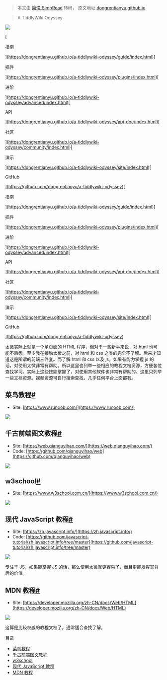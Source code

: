 > 本文由 [简悦 SimpRead](http://ksria.com/simpread/) 转码， 原文地址 [dongrentianyu.github.io](https://dongrentianyu.github.io/a-tiddlywiki-odyssey/guide/prepare/web.html)

> A TiddlyWiki Odyssey

[![](https://dongrentianyu.github.io/a-tiddlywiki-odyssey/favicon.ico)](https://dongrentianyu.github.io/a-tiddlywiki-odyssey/)

[

指南

](https://dongrentianyu.github.io/a-tiddlywiki-odyssey/guide/index.html)[

插件

](https://dongrentianyu.github.io/a-tiddlywiki-odyssey/plugins/index.html)[

进阶

](https://dongrentianyu.github.io/a-tiddlywiki-odyssey/advanced/index.html)[

API

](https://dongrentianyu.github.io/a-tiddlywiki-odyssey/api-doc/index.html)[

社区

](https://dongrentianyu.github.io/a-tiddlywiki-odyssey/community/index.html)[

演示

](https://dongrentianyu.github.io/a-tiddlywiki-odyssey/site/index.html)[

GitHub

](https://github.com/dongrentianyu/a-tiddlywiki-odyssey)[

指南

](https://dongrentianyu.github.io/a-tiddlywiki-odyssey/guide/index.html)[

插件

](https://dongrentianyu.github.io/a-tiddlywiki-odyssey/plugins/index.html)[

进阶

](https://dongrentianyu.github.io/a-tiddlywiki-odyssey/advanced/index.html)[

API

](https://dongrentianyu.github.io/a-tiddlywiki-odyssey/api-doc/index.html)[

社区

](https://dongrentianyu.github.io/a-tiddlywiki-odyssey/community/index.html)[

演示

](https://dongrentianyu.github.io/a-tiddlywiki-odyssey/site/index.html)[

GitHub

](https://github.com/dongrentianyu/a-tiddlywiki-odyssey)

太微实际上就是一个单页面的 HTML 程序，但对于一些新手来说，对 html 也可能不熟悉。至少我在接触太微之前，对 html 和 css 之类的完全不了解。后来才知道这是所谓的前端三件套。而了解 html 和 css 以及 js，如果有能力掌握 js 的话，对使用太微非常有帮助。所以这里也列举一些相应的教程文档资源，方便各位查找学习。实际上这些技能掌握了，对使用其他软件也非常有帮助的。这里只列举一些文档资源。视频资源可自行搜索查找，几乎任何平台上面都有。

菜鸟教程[#](#菜鸟教程)
--------------

*   Site: [https://www.runoob.com/](https://www.runoob.com/)

![](https://dongrentianyu.github.io/a-tiddlywiki-odyssey/static/image/runoob.1ffcf0f1.png)

千古前端图文教程[#](#千古前端图文教程)
----------------------

*   Site: [https://web.qianguyihao.com/](https://web.qianguyihao.com/)
*   Code: [https://github.com/qianguyihao/web](https://github.com/qianguyihao/web)

![](https://dongrentianyu.github.io/a-tiddlywiki-odyssey/static/image/qianguyihao.8dfe62f3.png)

w3school[#](#w3school)
----------------------

*   Site: [https://www.w3school.com.cn/](https://www.w3school.com.cn/)

![](https://dongrentianyu.github.io/a-tiddlywiki-odyssey/static/image/w-3-school.dc0d0e9a.png)

现代 JavaScript 教程[#](#现代-javascript-教程)
--------------------------------------

*   Site: [https://zh.javascript.info/](https://zh.javascript.info/)
*   Code: [https://github.com/javascript-tutorial/zh.javascript.info/tree/master](https://github.com/javascript-tutorial/zh.javascript.info/tree/master)

![](https://dongrentianyu.github.io/a-tiddlywiki-odyssey/static/image/zh-javascript.2ba2ad37.png)

专注于 JS，如果能掌握 JS 的话，那么使用太微就更容易了，而且更能发挥其背后的价值。

MDN 教程[#](#mdn-教程)
------------------

*   Site: [https://developer.mozilla.org/zh-CN/docs/Web/HTML](https://developer.mozilla.org/zh-CN/docs/Web/HTML)

![](https://dongrentianyu.github.io/a-tiddlywiki-odyssey/static/image/mdn.e0000748.png)

这算是比较权威的教程文档了。通常适合查找了解。

目录

*   [菜鸟教程](#菜鸟教程)
*   [千古前端图文教程](#千古前端图文教程)
*   [w3school](#w3school)
*   [现代 JavaScript 教程](#现代-javascript-教程)
*   [MDN 教程](#mdn-教程)